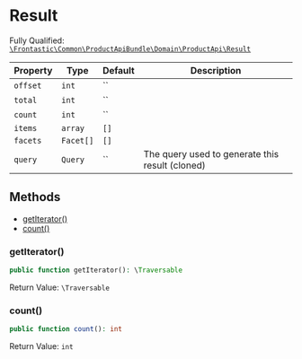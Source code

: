 #  Result

Fully Qualified: [`\Frontastic\Common\ProductApiBundle\Domain\ProductApi\Result`](../../../../../src/php/ProductApiBundle/Domain/ProductApi/Result.php)



Property|Type|Default|Description
--------|----|-------|-----------
`offset`|`int`|``|
`total`|`int`|``|
`count`|`int`|``|
`items`|`array`|`[]`|
`facets`|`Facet[]`|`[]`|
`query`|`Query`|``|The query used to generate this result (cloned)

## Methods

* [getIterator()](#getIterator)
* [count()](#count)


### getIterator()


```php
public function getIterator(): \Traversable
```







Return Value: `\Traversable`

### count()


```php
public function count(): int
```







Return Value: `int`

